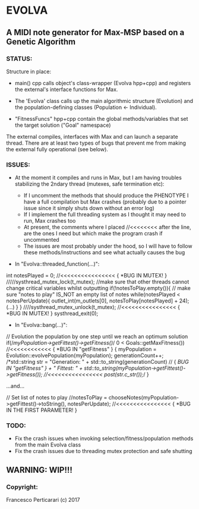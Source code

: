 EVOLVA
============

## A MIDI note generator for Max-MSP based on a Genetic Algorithm

### STATUS:

Structure in place: 
 - main() cpp calls object's class-wrapper (Evolva hpp+cpp) and registers the external's interface functions for Max.

 - The 'Evolva' class calls up the main algorithmic structure (Evolution) and the population-defining classes (Population <- Individual). 
 - "FitnessFuncs" hpp+cpp contain the global methods/variables that set the target solution ("Goal" namespace)

The external compiles, interfaces with Max and can launch a separate thread. There are at least two types of bugs that prevent me from making the external fully operational (see below). 

### ISSUES: 

- At the moment it compiles and runs in Max, but I am having troubles stabilizing the 2ndary thread (mutexes, safe termination etc):
    * If I uncomment the methods that should produce the PHENOTYPE I have a full compilation but Max crashes (probably due to a pointer issue since it simply shuts down without an error log)
    * If I implement the full threading system as I thought it may need to run, Max crashes too
    * At present, the comments where I placed //<<<<<<<< after the line, are the ones I need but which make the program crash if uncommented
    * The issues are most probably under the hood, so I will have to follow these methods/instructions and see what actually causes the bug

- In "Evolva::threaded_function(...)":

int notesPlayed = 0;
//<<<<<<<<<<<<<<<< { *BUG IN MUTEX! }
/////systhread_mutex_lock(t_mutex); //make sure that other threads cannot change critical variables whilst outputting
if(!notesToPlay.empty()){ // make sure "notes to play" IS_NOT an empty list of notes
    while(notesPlayed < notesPerUpdate){
        outlet_int(m_outlets[0], notesToPlay[notesPlayed] + 24);
        (...)
    }
}
////systhread_mutex_unlock(t_mutex);  //<<<<<<<<<<<<<<<< { *BUG IN MUTEX! }
systhread_exit(0);

- In "Evolva::bang(...)":

// Evolution the population by one step until we reach an optimum solution
if(/*myPopulation->getFittest()->getFitness()*/ 0 < Goals::getMaxFitness())  //<<<<<<<<<<<< { *BUG IN "getFitness" }
{
    myPopulation = Evolution::evolvePopulation(myPopulation);
    generationCount++;
    /*std::string str = "Generation: " + std::to_string(generationCount)  // { *BUG IN "getFitness" }
    +  " Fittest: " + std::to_string(myPopulation->getFittest()->getFitness()); //<<<<<<<<<<<<<<<<
    post(str.c_str());*/
}

...and...

// Set list of notes to play
//notesToPlay = chooseNotes(myPopulation->getFittest()->toString(), notesPerUpdate); //<<<<<<<<<<<<<<<< { *BUG IN THE FIRST PARAMETER! }


### TODO:

 - Fix the crash issues when invoking selection/fitness/population methods from the main Evolva class
 - Fix the crash issues due to threading mutex protection and safe shutting


## WARNING: WIP!!!


### Copyright:

Francesco Perticarari (c) 2017
